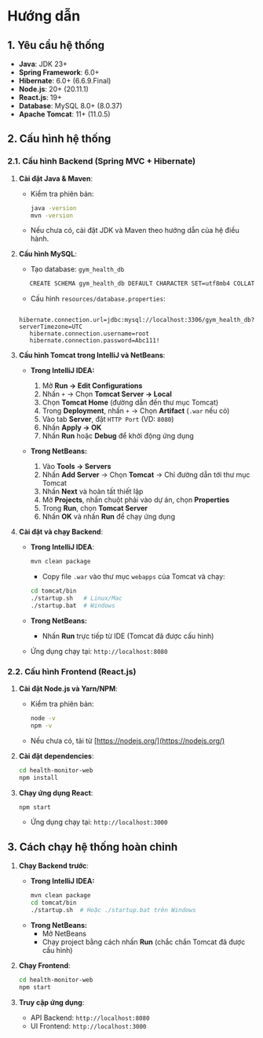 # Hướng dẫn

## 1. Yêu cầu hệ thống
- **Java**: JDK 23+
- **Spring Framework**: 6.0+
- **Hibernate**: 6.0+ (6.6.9.Final)
- **Node.js**: 20+ (20.11.1)
- **React.js**: 19+
- **Database**: MySQL 8.0+ (8.0.37)
- **Apache Tomcat**: 11+ (11.0.5)

## 2. Cấu hình hệ thống
### 2.1. Cấu hình Backend (Spring MVC + Hibernate)
1. **Cài đặt Java & Maven**:
   - Kiểm tra phiên bản:
     ```sh
     java -version
     mvn -version
     ```
   - Nếu chưa có, cài đặt JDK và Maven theo hướng dẫn của hệ điều hành.

2. **Cấu hình MySQL**:
   - Tạo database: `gym_health_db`
   ```sh
      CREATE SCHEMA gym_health_db DEFAULT CHARACTER SET=utf8mb4 COLLATE=utf8mb4_unicode_ci;
   ```
   - Cấu hình `resources/database.properties`:
   ```properties
      hibernate.connection.url=jdbc:mysql://localhost:3306/gym_health_db?serverTimezone=UTC
      hibernate.connection.username=root
      hibernate.connection.password=Abc111!
   ```

3. **Cấu hình Tomcat trong IntelliJ và NetBeans**:
   - **Trong IntelliJ IDEA:**
      1. Mở **Run → Edit Configurations**
      2. Nhấn `+` → Chọn **Tomcat Server → Local**
      3. Chọn **Tomcat Home** (đường dẫn đến thư mục Tomcat)
      4. Trong **Deployment**, nhấn `+` → Chọn **Artifact** (`.war` nếu có)
      5. Vào tab **Server**, đặt `HTTP Port` (VD: `8080`)
      6. Nhấn **Apply → OK**
      7. Nhấn **Run** hoặc **Debug** để khởi động ứng dụng
   
   - **Trong NetBeans:**
      1. Vào **Tools → Servers**
      2. Nhấn **Add Server** → Chọn **Tomcat** → Chỉ đường dẫn tới thư mục Tomcat
      3. Nhấn **Next** và hoàn tất thiết lập
      4. Mở **Projects**, nhấn chuột phải vào dự án, chọn **Properties**
      5. Trong **Run**, chọn **Tomcat Server**
      6. Nhấn **OK** và nhấn **Run** để chạy ứng dụng

4. **Cài đặt và chạy Backend**:
   - **Trong IntelliJ IDEA**:
     ```sh
     mvn clean package
     ```
     - Copy file `.war` vào thư mục `webapps` của Tomcat và chạy:
     ```sh
     cd tomcat/bin
     ./startup.sh   # Linux/Mac
     ./startup.bat  # Windows
     ```
   
   - **Trong NetBeans:**
     - Nhấn **Run** trực tiếp từ IDE (Tomcat đã được cấu hình)
   
   - Ứng dụng chạy tại: `http://localhost:8080`

### 2.2. Cấu hình Frontend (React.js)
1. **Cài đặt Node.js và Yarn/NPM**:
   - Kiểm tra phiên bản:
     ```sh
     node -v
     npm -v
     ```
   - Nếu chưa có, tải từ [https://nodejs.org/](https://nodejs.org/)

2. **Cài đặt dependencies**:
   ```sh
   cd health-monitor-web
   npm install
   ```

3. **Chạy ứng dụng React**:
   ```sh
   npm start
   ```
   - Ứng dụng chạy tại: `http://localhost:3000`

## 3. Cách chạy hệ thống hoàn chỉnh
1. **Chạy Backend trước**:
   - **Trong IntelliJ IDEA:**
     ```sh
     mvn clean package
     cd tomcat/bin
     ./startup.sh  # Hoặc ./startup.bat trên Windows
     ```
   - **Trong NetBeans:**
     - Mở NetBeans
     - Chạy project bằng cách nhấn **Run** (chắc chắn Tomcat đã được cấu hình)

2. **Chạy Frontend**:
   ```sh
   cd health-monitor-web
   npm start
   ```
3. **Truy cập ứng dụng**:
   - API Backend: `http://localhost:8080`
   - UI Frontend: `http://localhost:3000`
